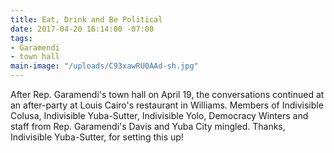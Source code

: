 ```yaml
---
title: Eat, Drink and Be Political
date: 2017-04-20 16:14:00 -07:00
tags:
- Garamendi
- town hall
main-image: "/uploads/C93xawRU0AAd-sh.jpg"
---
```


After Rep. Garamendi's town hall on April 19, the conversations continued at an after-party at Louis Cairo's restaurant in Williams. Members of Indivisible Colusa, Indivisible Yuba-Sutter, Indivisible Yolo, Democracy Winters and staff from Rep. Garamendi's Davis and Yuba City mingled. Thanks, Indivisible Yuba-Sutter, for setting this up!